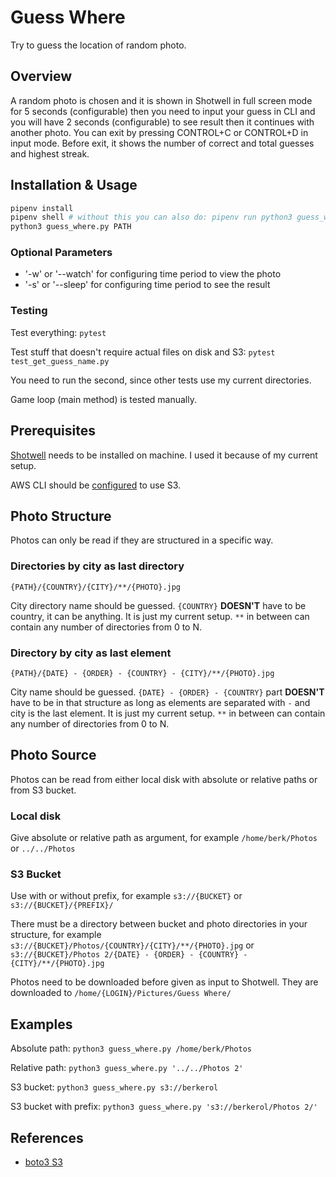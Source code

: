 # Guess Where

Try to guess the location of random photo.

## Overview

A random photo is chosen and it is shown in Shotwell in full screen mode for 5 seconds (configurable) then you need to input your guess in CLI and you will have 2 seconds (configurable) to see result then it continues with another photo. You can exit by pressing CONTROL+C or CONTROL+D in input mode. Before exit, it shows the number of correct and total guesses and highest streak.

## Installation & Usage

```sh
pipenv install
pipenv shell # without this you can also do: pipenv run python3 guess_where.py PATH
python3 guess_where.py PATH
```

### Optional Parameters

* '-w' or '--watch' for configuring time period to view the photo
* '-s' or '--sleep' for configuring time period to see the result

### Testing

Test everything: `pytest`

Test stuff that doesn't require actual files on disk and S3: `pytest test_get_guess_name.py`

You need to run the second, since other tests use my current directories.

Game loop (main method) is tested manually.

## Prerequisites

[Shotwell](https://wiki.gnome.org/Apps/Shotwell) needs to be installed on machine. I used it because of my current setup.

AWS CLI should be [configured](https://docs.aws.amazon.com/cli/latest/userguide/cli-chap-configure.html) to use S3.

## Photo Structure

Photos can only be read if they are structured in a specific way.

### Directories by city as last directory

`{PATH}/{COUNTRY}/{CITY}/**/{PHOTO}.jpg`

City directory name should be guessed. `{COUNTRY}` **DOESN'T** have to be country, it can be anything. It is just my current setup. `**` in between can contain any number of directories from 0 to N.

### Directory by city as last element

`{PATH}/{DATE} - {ORDER} - {COUNTRY} - {CITY}/**/{PHOTO}.jpg`

City name should be guessed. `{DATE} - {ORDER} - {COUNTRY}` part **DOESN'T** have to be in that structure as long as elements are separated with ` - ` and city is the last element. It is just my current setup. `**` in between can contain any number of directories from 0 to N.

## Photo Source

Photos can be read from either local disk with absolute or relative paths or from S3 bucket.

### Local disk

Give absolute or relative path as argument, for example `/home/berk/Photos` or `../../Photos`

### S3 Bucket

Use with or without prefix, for example `s3://{BUCKET}` or `s3://{BUCKET}/{PREFIX}/`

There must be a directory between bucket and photo directories in your structure, for example `s3://{BUCKET}/Photos/{COUNTRY}/{CITY}/**/{PHOTO}.jpg` or `s3://{BUCKET}/Photos 2/{DATE} - {ORDER} - {COUNTRY} - {CITY}/**/{PHOTO}.jpg`

Photos need to be downloaded before given as input to Shotwell. They are downloaded to `/home/{LOGIN}/Pictures/Guess Where/`

## Examples

Absolute path: `python3 guess_where.py /home/berk/Photos`

Relative path: `python3 guess_where.py '../../Photos 2'`

S3 bucket: `python3 guess_where.py s3://berkerol`

S3 bucket with prefix: `python3 guess_where.py 's3://berkerol/Photos 2/'`

## References

* [boto3 S3](https://boto3.amazonaws.com/v1/documentation/api/latest/reference/services/s3.html)
